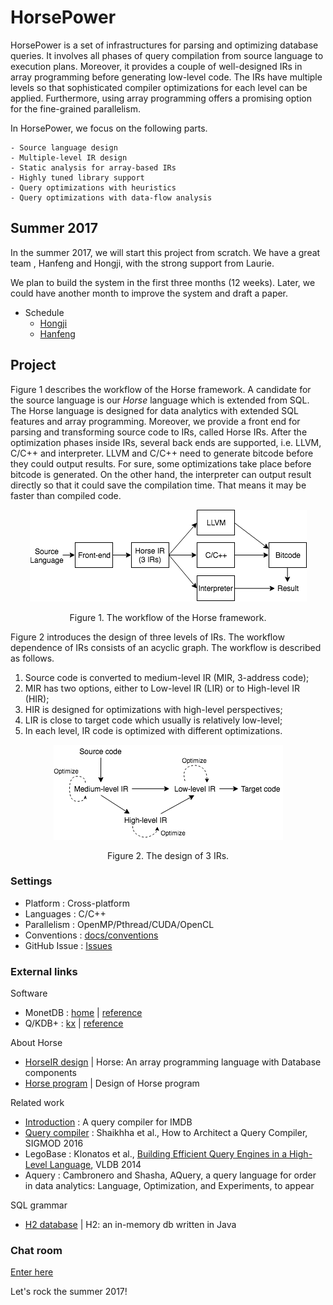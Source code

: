 # HorsePower

HorsePower is a set of infrastructures for parsing and optimizing database queries.
It involves all phases of query compilation from source language to execution
plans.  Moreover, it provides a couple of well-designed IRs in array programming
before generating low-level code.  The IRs have multiple levels so that
sophisticated compiler optimizations for each level can be applied.
Furthermore, using array programming offers a promising option for the
fine-grained parallelism.

In HorsePower, we focus on the following parts.

    - Source language design
    - Multiple-level IR design
    - Static analysis for array-based IRs
    - Highly tuned library support
    - Query optimizations with heuristics
    - Query optimizations with data-flow analysis

## Summer 2017

In the summer 2017, we will start this project from scratch.  We have a great team
, Hanfeng and Hongji, with the strong support from Laurie.

We plan to build the system in the first three months (12 weeks). Later, we
could have another month to improve the system and draft a paper.

- Schedule
  + [Hongji](docs/plans/hongji.md)
  + [Hanfeng](docs/plans/hanfeng.md)

## Project

Figure 1 describes the workflow of the Horse framework.  A candidate for the
source language is our *Horse* language which is extended from SQL.  The Horse
language is designed for data analytics with extended SQL features and array
programming.  Moreover, we provide a front end for parsing and transforming
source code to IRs, called Horse IRs.  After the optimization phases inside IRs,
several back ends are supported, i.e. LLVM, C/C++ and interpreter.  LLVM and
C/C++ need to generate bitcode before they could output results. For sure, some
optimizations take place before bitcode is generated.  On the other hand, the
interpreter can output result directly so that it could save the compilation
time.  That means it may be faster than compiled code.

<p align="center"><img src="docs/figures/horse-flow.png" /></p>
<p align="center">Figure 1. The workflow of the Horse framework.</p>

Figure 2 introduces the design of three levels of IRs.  The workflow dependence
of IRs consists of an acyclic graph.  The workflow is described as follows.

1. Source code is converted to medium-level IR (MIR, 3-address code);
2. MIR has two options, either to Low-level IR (LIR) or to High-level IR (HIR);
3. HIR is designed for optimizations with high-level perspectives;
4. LIR is close to target code which usually is relatively low-level;
5. In each level, IR code is optimized with different optimizations.

<p align="center"><img src="docs/figures/horse-ir.png" /></p>
<p align="center">Figure 2. The design of 3 IRs.</p>

### Settings

- Platform       : Cross-platform
- Languages      : C/C++
- Parallelism    : OpenMP/Pthread/CUDA/OpenCL
- Conventions    : [docs/conventions](docs/conventions)
- GitHub Issue   : [Issues](https://github.com/Sable/HorsePower/issues)

### External links

Software

- MonetDB : [home](https://www.monetdb.org/Home) | [reference](https://www.monetdb.org/Documentation/SQLreference)
- Q/KDB+  : [kx](kx.com) | [reference](code.kx.com)

About Horse

- [HorseIR design](http://www.sable.mcgill.ca/~hanfeng.c/f17/horse_spec/) | Horse: An array programming language with Database components
- [Horse program](http://www.sable.mcgill.ca/~hanfeng.c/f17/horseir/) | Design of Horse program

Related work

- [Introduction](http://www.sable.mcgill.ca/~hanfeng.c/f17/talk2/slide.html) : A query compiler for IMDB
- [Query compiler](http://www.sable.mcgill.ca/~hanfeng.c/f17/qcompiler/) : Shaikhha et al., How to Architect a Query Compiler, SIGMOD 2016
- LegoBase : Klonatos et al., [Building Efficient Query Engines in a High-Level Language](http://dl.acm.org/citation.cfm?id=2732959), VLDB 2014
- Aquery   : Cambronero and Shasha, AQuery, a query language for order in data analytics: Language, Optimization, and Experiments, to appear

SQL grammar

- [H2 database](http://www.h2database.com/html/grammar.html) | H2: an in-memory db written in Java

### Chat room

[Enter here](https://gitter.im/Sable/HorsePower)

Let's rock the summer 2017!
